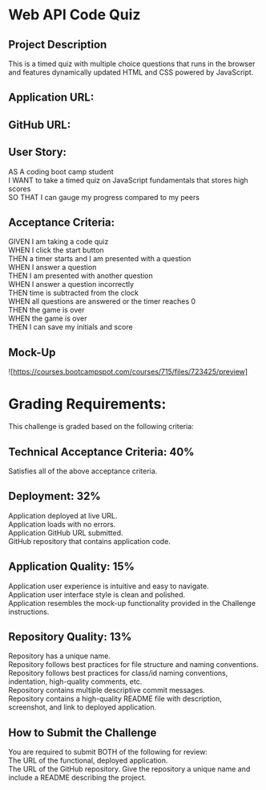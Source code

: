 # Web API Code Quiz

## Project Description
This is a timed quiz with multiple choice questions that runs in the browser and features dynamically updated HTML and CSS powered by JavaScript.

## Application URL:

## GitHub URL:

## User Story:
AS A coding boot camp student <br>
I WANT to take a timed quiz on JavaScript fundamentals that stores high scores <br>
SO THAT I can gauge my progress compared to my peers

## Acceptance Criteria:
GIVEN I am taking a code quiz<br>
WHEN I click the start button<br>
THEN a timer starts and I am presented with a question<br>
WHEN I answer a question<br>
THEN I am presented with another question<br>
WHEN I answer a question incorrectly<br>
THEN time is subtracted from the clock<br>
WHEN all questions are answered or the timer reaches 0<br>
THEN the game is over<br>
WHEN the game is over<br>
THEN I can save my initials and score

## Mock-Up
![https://courses.bootcampspot.com/courses/715/files/723425/preview]

# Grading Requirements:
This challenge is graded based on the following criteria:

## Technical Acceptance Criteria: 40%
Satisfies all of the above acceptance criteria.
## Deployment: 32%
Application deployed at live URL.<br>
Application loads with no errors.<br>
Application GitHub URL submitted.<br>
GitHub repository that contains application code.

## Application Quality: 15%
Application user experience is intuitive and easy to navigate.<br>
Application user interface style is clean and polished.<br>
Application resembles the mock-up functionality provided in the Challenge instructions.<br>

## Repository Quality: 13%
Repository has a unique name.<br>
Repository follows best practices for file structure and naming conventions.<br>
Repository follows best practices for class/id naming conventions, indentation, high-quality comments, etc.<br>
Repository contains multiple descriptive commit messages.<br>
Repository contains a high-quality README file with description, screenshot, and link to deployed application.

## How to Submit the Challenge
You are required to submit BOTH of the following for review:<br>
The URL of the functional, deployed application.<br>
The URL of the GitHub repository. Give the repository a unique name and include a README describing the project.